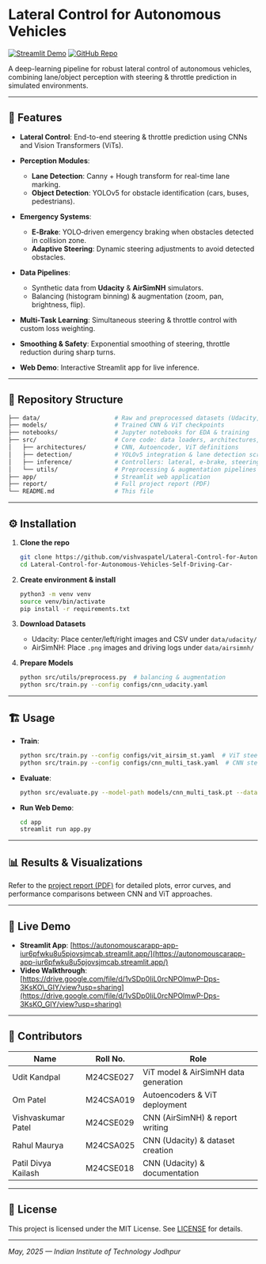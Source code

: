 # Lateral Control for Autonomous Vehicles

[![Streamlit Demo](https://img.shields.io/badge/Streamlit-Demo-blue)](https://autonomouscarapp-app-iur6pfwku8u5pjovsjmcab.streamlit.app/)  [![GitHub Repo](https://img.shields.io/badge/GitHub-Source-black)](https://github.com/vishvaspatel/Lateral-Control-for-Autonomous-Vehicles-Self-Driving-Car-)

A deep-learning pipeline for robust lateral control of autonomous vehicles, combining lane/object perception with steering & throttle prediction in simulated environments.

---

## 🚀 Features

* **Lateral Control**: End-to-end steering & throttle prediction using CNNs and Vision Transformers (ViTs).
* **Perception Modules**:

  * **Lane Detection**: Canny + Hough transform for real-time lane marking.
  * **Object Detection**: YOLOv5 for obstacle identification (cars, buses, pedestrians).
* **Emergency Systems**:

  * **E‑Brake**: YOLO‑driven emergency braking when obstacles detected in collision zone.
  * **Adaptive Steering**: Dynamic steering adjustments to avoid detected obstacles.
* **Data Pipelines**:

  * Synthetic data from **Udacity** & **AirSimNH** simulators.
  * Balancing (histogram binning) & augmentation (zoom, pan, brightness, flip).
* **Multi‑Task Learning**: Simultaneous steering & throttle control with custom loss weighting.
* **Smoothing & Safety**: Exponential smoothing of steering, throttle reduction during sharp turns.
* **Web Demo**: Interactive Streamlit app for live inference.

---

## 📂 Repository Structure

```bash
├── data/                     # Raw and preprocessed datasets (Udacity, AirSimNH)
├── models/                   # Trained CNN & ViT checkpoints
├── notebooks/                # Jupyter notebooks for EDA & training
├── src/                      # Core code: data loaders, architectures, training loops
│   ├── architectures/        # CNN, Autoencoder, ViT definitions
│   ├── detection/            # YOLOv5 integration & lane detection scripts
│   ├── inference/            # Controllers: lateral, e‑brake, steering adjust
│   └── utils/                # Preprocessing & augmentation pipelines
├── app/                      # Streamlit web application
├── report/                   # Full project report (PDF)
└── README.md                 # This file
```

---

## ⚙️ Installation

1. **Clone the repo**

   ```bash
   git clone https://github.com/vishvaspatel/Lateral-Control-for-Autonomous-Vehicles-Self-Driving-Car- .
   cd Lateral-Control-for-Autonomous-Vehicles-Self-Driving-Car-
   ```

2. **Create environment & install**

   ```bash
   python3 -m venv venv
   source venv/bin/activate
   pip install -r requirements.txt
   ```

3. **Download Datasets**

   * Udacity: Place center/left/right images and CSV under `data/udacity/`
   * AirSimNH: Place `.png` images and driving logs under `data/airsimnh/`

4. **Prepare Models**

   ```bash
   python src/utils/preprocess.py  # balancing & augmentation
   python src/train.py --config configs/cnn_udacity.yaml
   ```

---

## 🏗️ Usage

* **Train**:

  ```bash
  python src/train.py --config configs/vit_airsim_st.yaml  # ViT steering-only
  python src/train.py --config configs/cnn_multi_task.yaml  # CNN steering+throttle
  ```

* **Evaluate**:

  ```bash
  python src/evaluate.py --model-path models/cnn_multi_task.pt --dataset airsimnh
  ```

* **Run Web Demo**:

  ```bash
  cd app
  streamlit run app.py
  ```

---

## 📊 Results & Visualizations

Refer to the [project report (PDF)](report/CV_Project_Report.pdf) for detailed plots, error curves, and performance comparisons between CNN and ViT approaches.

---

## 🎥 Live Demo

* **Streamlit App**: [https://autonomouscarapp-app-iur6pfwku8u5pjovsjmcab.streamlit.app/](https://autonomouscarapp-app-iur6pfwku8u5pjovsjmcab.streamlit.app/)
* **Video Walkthrough**: [https://drive.google.com/file/d/1vSDp0IiL0rcNPOlmwP-Dps-3KsKO\_GIY/view?usp=sharing](https://drive.google.com/file/d/1vSDp0IiL0rcNPOlmwP-Dps-3KsKO_GIY/view?usp=sharing)

---

## 👥 Contributors

| Name                | Roll No.  | Role                                 |
| ------------------- | --------- | ------------------------------------ |
| Udit Kandpal        | M24CSE027 | ViT model & AirSimNH data generation |
| Om Patel            | M24CSA019 | Autoencoders & ViT deployment        |
| Vishvaskumar Patel  | M24CSE029 | CNN (AirSimNH) & report writing      |
| Rahul Maurya        | M24CSA025 | CNN (Udacity) & dataset creation     |
| Patil Divya Kailash | M24CSE018 | CNN (Udacity) & documentation        |

---

## 📜 License

This project is licensed under the MIT License. See [LICENSE](LICENSE) for details.

---

*May, 2025 — Indian Institute of Technology Jodhpur*
